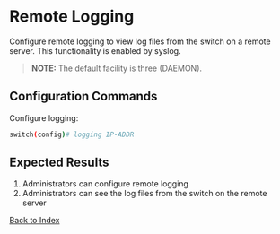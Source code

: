 # Remote Logging 

Configure remote logging to view log files from the switch on a remote server. This functionality is enabled by syslog.

> **NOTE:** The default facility is three (DAEMON). 

## Configuration Commands 

Configure logging: 

```bash
switch(config)# logging IP-ADDR
```

## Expected Results 

1. Administrators can configure remote logging
1. Administrators can see the log files from the switch on the remote server

[Back to Index](../index.md)

